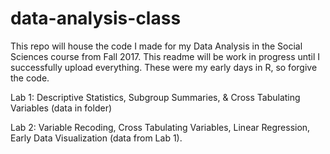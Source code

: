 # data-analysis-class

This repo will house the code I made for my Data Analysis in the Social Sciences course from Fall 2017. This readme will be work in progress until I successfully upload everything. These were my early days in R, so forgive the code.

Lab 1: Descriptive Statistics, Subgroup Summaries, & Cross Tabulating Variables (data in folder)

Lab 2: Variable Recoding, Cross Tabulating Variables, Linear Regression, Early Data Visualization (data from Lab 1).
